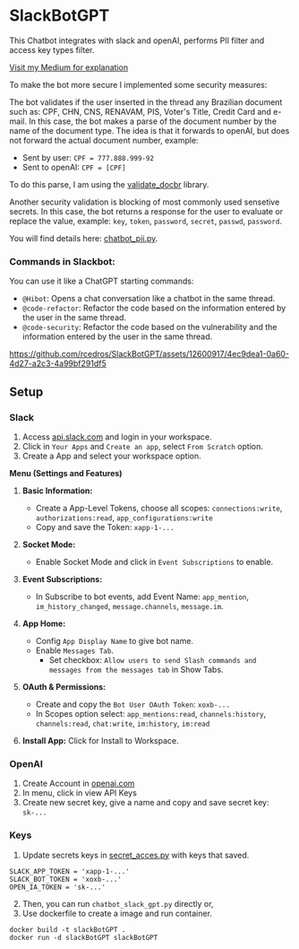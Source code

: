 # SlackBotGPT

This Chatbot integrates with slack and openAI, performs PII filter and access key types filter. 

[Visit my Medium for explanation](https://medium.com/@rcedros/integrating-slack-bot-with-openai-implementing-brazilian-pii-and-sensitive-secret-filters-ea5c294f8df7)

To make the bot more secure I implemented some security measures:

The bot validates if the user inserted in the thread any Brazilian document such as: CPF, CHN, CNS, RENAVAM, PIS, Voter's Title, Credit Card and e-mail. In this case, the bot makes a parse of the document number by the name of the document type. The idea is that it forwards to openAI, but does not forward the actual document number, example: 

* Sent by user: `CPF = 777.888.999-92`
* Sent to openAI: `CPF = [CPF]`

To do this parse, I am using the [validate_docbr](https://github.com/alvarofpp/validate-docbr/tree/main) library.

Another security validation is blocking of most commonly used sensetive secrets. In this case, the bot returns a response for the user to evaluate or replace the value, example: `key`, `token`, `password`, `secret`, `passwd`, `password`.

You will find details here: [chatbot_pii.py](https://github.com/rcedros/SlackBotGPT/blob/main/filter_pii.py).

### Commands in Slackbot:
You can use it like a ChatGPT starting commands:

* `@Hibot`: Opens a chat conversation like a chatbot in the same thread.
* `@code-refactor`: Refactor the code based on the information entered by the user in the same thread.
* `@code-security`: Refactor the code based on the vulnerability and the information entered by the user in the same thread.

https://github.com/rcedros/SlackBotGPT/assets/12600917/4ec9dea1-0a60-4d27-a2c3-4a99bf291df5

## Setup

### Slack
1. Access [api.slack.com](https://api.slack.com) and login in your workspace.
2. Click in `Your Apps` and `Create an app`, select `From Scratch` option.
3. Create a App and select your workspace option.

**Menu (Settings and Features)**
1.  **Basic Information:**
     * Create a App-Level Tokens, choose all scopes: `connections:write`, `authorizations:read`, `app_configurations:write`
     * Copy and save the Token: `xapp-1-...`

3.  **Socket Mode:**
    * Enable Socket Mode and click in `Event Subscriptions` to enable.
  
5.  **Event Subscriptions:**
    * In Subscribe to bot events, add Event Name: `app_mention`, `im_history_changed`, `message.channels`, `message.im`.
   
7.   **App Home:**
     * Config `App Display Name` to give bot name.
     * Enable `Messages Tab`.
         * Set checkbox: `Allow users to send Slash commands and messages from the messages tab` in Show Tabs.
   
9.   **OAuth & Permissions:**
     * Create and copy the `Bot User OAuth Token`: `xoxb-...`
     * In Scopes option select: `app_mentions:read`, `channels:history`, `channels:read`, `chat:write`, `im:history`, `im:read`
    
11.  **Install App:** Click for Install to Workspace.

### OpenAI

1. Create Account in [openai.com](https://openai.com)
2. In menu, click in view API Keys
3. Create new secret key, give a name and copy and save secret key: `sk-...`

### Keys

1. Update secrets keys in [secret_acces.py](https://github.com/rcedros/SlackBotGPT/blob/main/secret_access.py) with keys that saved.
```
SLACK_APP_TOKEN = 'xapp-1-...'
SLACK_BOT_TOKEN = 'xoxb-...'
OPEN_IA_TOKEN = 'sk-...'
```
2. Then, you can run `chatbot_slack_gpt.py` directly or,
3. Use dockerfile to create a image and run container.
```
docker build -t slackBotGPT .
docker run -d slackBotGPT slackBotGPT
```


